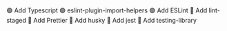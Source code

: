 🟢 Add Typescript
🟢 eslint-plugin-import-helpers
🟢 Add ESLint 
🔴 Add lint-staged
🔴 Add Prettier
🔴 Add husky
🔴 Add jest
🔴 Add testing-library